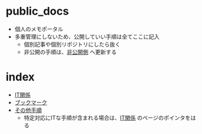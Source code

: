 public_docs
===

* 個人のメモポータル
* 多重管理にしないため、公開していい手順は全てここに記入
	* 個別記事や個別リポジトリにしたら抜く
	* 非公開の手順は、[非公開側](https://github.com/hinoshiba/private_docs) へ更新する

# index

* [IT関係](./it/README.md)
* [ブックマーク](./bookmark/README.md)
* [その他手順](./ope/README.md)
	* 特定対応にITな手順が含まれる場合は、[IT関係](./it/README.md) のページのポインタをはる
